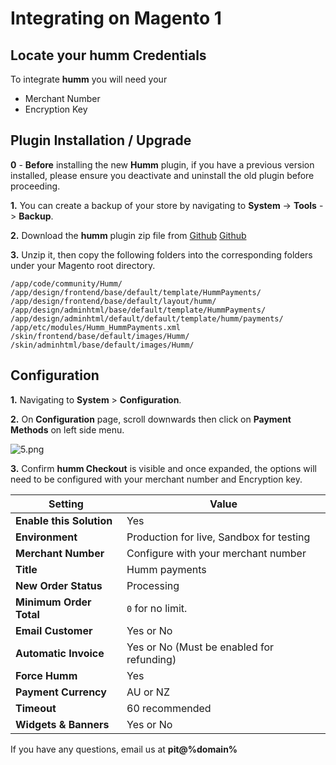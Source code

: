 
# **Integrating on Magento 1**

## Locate your **humm** Credentials

To integrate **humm** you will need your

* Merchant Number
* Encryption Key

## Plugin Installation / Upgrade

<span style = display:%nz-only%><strong>0</strong> - <strong>Before</strong> installing the new **Humm** plugin, if you have a previous version installed, please ensure you deactivate and uninstall the old plugin before proceeding.</span>

**1.** You can create a backup of your store by navigating to **System** -> **Tools** -> **Backup**.

**2.** Download the **humm** plugin zip file from <span style=display:%au-only%><a href = "https://github.com/shophumm/humm-au-magento1.x/archive/master.zip">Github</a></span> <span style=display:%nz-only%><a href = "https://github.com/shophumm/humm-nz-magento1/archive/master.zip">Github</a></span>

**3.** Unzip it, then copy the following folders into the corresponding folders under your Magento root directory.

    /app/code/community/Humm/
	/app/design/frontend/base/default/template/HummPayments/
	/app/design/frontend/base/default/layout/humm/
	/app/design/adminhtml/base/default/template/HummPayments/
	/app/design/adminhtml/default/default/template/humm/payments/
	/app/etc/modules/Humm_HummPayments.xml
	/skin/frontend/base/default/images/Humm/
	/skin/adminhtml/base/default/images/Humm/

## Configuration

**1.** Navigating to **System** > **Configuration**.

**2.** On **Configuration** page, scroll downwards then click on **Payment Methods** on left side menu.

![5.png](/img/ecommerce/magento_1/5.png)

**3.** Confirm  **humm Checkout** is visible and once expanded, the options will need to be configured with your merchant number and Encryption key.

|Setting|Value|
-------|-----
**Enable this Solution**| Yes
**Environment**| Production for live, Sandbox for testing
**Merchant Number**| Configure with your merchant number
**Title**| Humm payments
**New Order Status**| Processing
**Minimum Order Total**| `0` for no limit.
**Email Customer**| Yes or No
**Automatic Invoice**| Yes or No (Must be enabled for refunding)
**Force Humm**| Yes
**Payment Currency**| AU or NZ
**Timeout**| 60 recommended
**Widgets & Banners**| Yes or No

If you have any questions, email us at <strong>pit@%domain%</strong>

